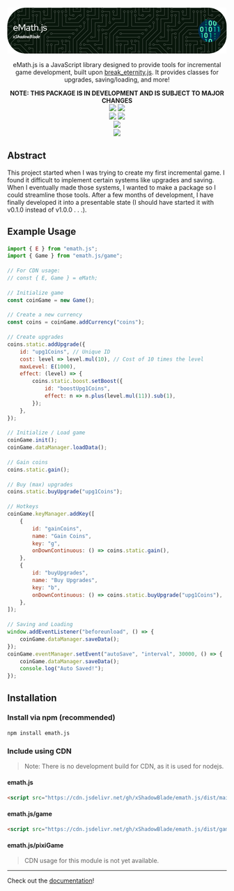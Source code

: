 ![Header](https://raw.githubusercontent.com/xShadowBlade/emath.js/main/documentation/static/img/banner.png)

<div align="center">
eMath.js is a JavaScript library designed to provide tools for incremental game development, built upon <a href="https://github.com/Patashu/break_eternity.js">break_eternity.js</a>. It provides classes for upgrades, saving/loading, and more!

**NOTE: THIS PACKAGE IS IN DEVELOPMENT AND IS SUBJECT TO MAJOR CHANGES**
<br>
<a href="https://github.com/xShadowBlade/emath.js/commits/main" alt=""><img src="https://img.shields.io/github/last-commit/xShadowBlade/emath.js?label=last%20update&style=for-the-badge"></a>
<a href="https://github.com/xShadowBlade/emath.js/commits/main" alt=""><img src="https://img.shields.io/github/commit-activity/w/xShadowBlade/emath.js?label=updates&style=for-the-badge"></a>
<br>
<img src="https://img.shields.io/github/stars/xShadowBlade/emath.js?color=yellow&style=for-the-badge">
<a href="https://github.com/xShadowBlade/emath.js/issues" alt=""><img src="https://img.shields.io/github/issues/xShadowBlade/emath.js?style=for-the-badge"></a>
 <br><img src="https://img.shields.io/github/v/release/xShadowBlade/emath.js?color=green&style=for-the-badge">
<br><img src="https://img.shields.io/badge/Made%20by%3A-xShadowBlade%232720-blue?style=social&logo=discord">
</div>

## Abstract

This project started when I was trying to create my first incremental game. I found it difficult to implement certain systems like upgrades and saving. When I eventually made those systems, I wanted to make a package so I could streamline those tools. After a few months of development, I have finally developed it into a presentable state (I should have started it with v0.1.0 instead of v1.0.0 . . .).

## Example Usage

```js
import { E } from "emath.js";
import { Game } from "emath.js/game";

// For CDN usage:
// const { E, Game } = eMath; 

// Initialize game
const coinGame = new Game();

// Create a new currency
const coins = coinGame.addCurrency("coins");

// Create upgrades
coins.static.addUpgrade({
    id: "upg1Coins", // Unique ID
    cost: level => level.mul(10), // Cost of 10 times the level
    maxLevel: E(1000),
    effect: (level) => {
        coins.static.boost.setBoost({
            id: "boostUpg1Coins",
            effect: n => n.plus(level.mul(11)).sub(1),
        });
    },
});

// Initialize / Load game
coinGame.init();
coinGame.dataManager.loadData();

// Gain coins
coins.static.gain();

// Buy (max) upgrades
coins.static.buyUpgrade("upg1Coins");

// Hotkeys
coinGame.keyManager.addKey([
    {
        id: "gainCoins",
        name: "Gain Coins",
        key: "g",
        onDownContinuous: () => coins.static.gain(),
    },
    {
        id: "buyUpgrades",
        name: "Buy Upgrades",
        key: "b",
        onDownContinuous: () => coins.static.buyUpgrade("upg1Coins"),
    },
]);

// Saving and Loading
window.addEventListener("beforeunload", () => {
    coinGame.dataManager.saveData();
});
coinGame.eventManager.setEvent("autoSave", "interval", 30000, () => {
    coinGame.dataManager.saveData();
    console.log("Auto Saved!");
});
```

## Installation

### Install via npm (recommended)

```bash
npm install emath.js
```

### Include using CDN

> Note: There is no development build for CDN, as it is used for nodejs.

#### emath.js

```html
<script src="https://cdn.jsdelivr.net/gh/xShadowBlade/emath.js/dist/main/eMath.min.js"></script>
```

#### emath.js/game

```html
<script src="https://cdn.jsdelivr.net/gh/xShadowBlade/emath.js/dist/game/eMath.game.min.js"></script>
```

#### emath.js/pixiGame

> CDN usage for this module is not yet available.

---

Check out the [documentation](https://xshadowblade.github.io/emath.js/)!
